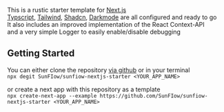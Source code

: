 This is a rustic starter template for [Next.js](https://nextjs.org/)\
[Typscript](https://www.typescriptlang.org/), [Tailwind](https://tailwindcss.com/), [Shadcn](https://ui.shadcn.com/), [Darkmode](https://ui.shadcn.com/docs/dark-mode/next) are all configured and ready to go\
It also includes an improved implementation of the React Context-API\
and a very simple Logger to easily enable/disable debugging

## Getting Started

You can either clone the repository [via github](https://github.com/SunFIow/sunfiow-nextjs-starter/generate) or in your terminal\
`npx degit SunFIow/sunfiow-nextjs-starter <YOUR_APP_NAME>`

or create a next app with this repository as a template\
`npx create-next-app --example https://github.com/SunFIow/sunfiow-nextjs-starter <YOUR_APP_NAME>`
